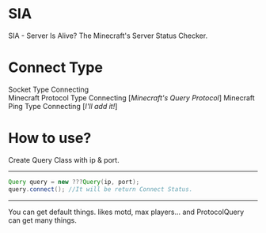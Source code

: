 # SIA
SIA - Server Is Alive? The Minecraft's Server Status Checker.
# Connect Type
Socket Type Connecting<br>
Minecraft Protocol Type Connecting [_Minecraft's Query Protocol_]
Minecraft Ping Type Connecting [_I'll add it!_]
# How to use?
Create Query Class with ip & port.
***
```java
Query query = new ???Query(ip, port);
query.connect(); //It will be return Connect Status.
```
***
You can get default things.
likes motd, max players...
and ProtocolQuery can get many things.
